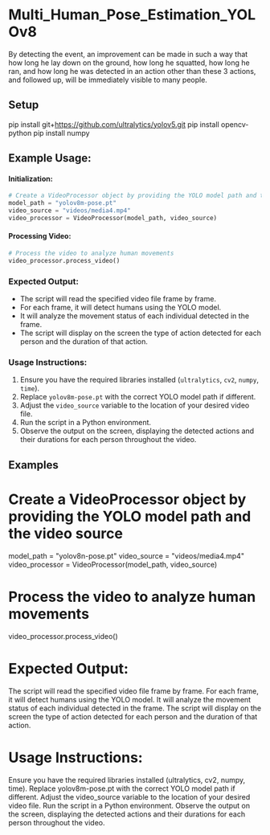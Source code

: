 # Multi_Human_Pose_Estimation_YOLOv8
 By detecting the event, an improvement can be made in such a way that how long he lay down on the ground, how long he squatted, how long he ran, and how long he was detected in an action other than these 3 actions, and followed up, will be immediately visible to many people.

## Setup 
pip install git+https://github.com/ultralytics/yolov5.git
pip install opencv-python
pip install numpy



## Example Usage:

#### Initialization:
```python
# Create a VideoProcessor object by providing the YOLO model path and the video source
model_path = "yolov8m-pose.pt"
video_source = "videos/media4.mp4"
video_processor = VideoProcessor(model_path, video_source)
```
#### Processing Video:
```python
# Process the video to analyze human movements
video_processor.process_video()
```
### Expected Output:
- The script will read the specified video file frame by frame.
- For each frame, it will detect humans using the YOLO model.
- It will analyze the movement status of each individual detected in the frame.
- The script will display on the screen the type of action detected for each person and the duration of that action.

### Usage Instructions:
1. Ensure you have the required libraries installed (`ultralytics`, `cv2`, `numpy`, `time`).
2. Replace `yolov8m-pose.pt` with the correct YOLO model path if different.
3. Adjust the `video_source` variable to the location of your desired video file.
4. Run the script in a Python environment.
5. Observe the output on the screen, displaying the detected actions and their durations for each person throughout the video.


## Examples

# Create a VideoProcessor object by providing the YOLO model path and the video source
model_path = "yolov8n-pose.pt"
video_source = "videos/media4.mp4"
video_processor = VideoProcessor(model_path, video_source)

# Process the video to analyze human movements
video_processor.process_video()

# Expected Output:
The script will read the specified video file frame by frame.
For each frame, it will detect humans using the YOLO model.
It will analyze the movement status of each individual detected in the frame.
The script will display on the screen the type of action detected for each person and the duration of that action.

# Usage Instructions:
Ensure you have the required libraries installed (ultralytics, cv2, numpy, time).
Replace yolov8m-pose.pt with the correct YOLO model path if different.
Adjust the video_source variable to the location of your desired video file.
Run the script in a Python environment.
Observe the output on the screen, displaying the detected actions and their durations for each person throughout the video.